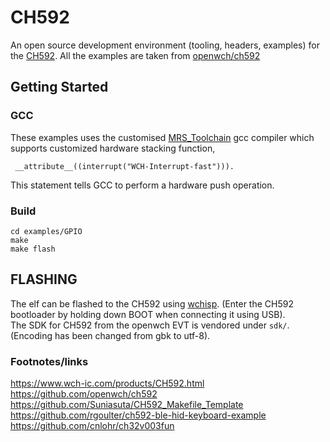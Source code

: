 # CH592

An open source development environment (tooling, headers, examples) for the [CH592](https://www.wch-ic.com/products/CH592.html). All the examples are taken from [openwch/ch592](https://github.com/openwch/ch592)


## Getting Started

### GCC

These examples uses the customised  [MRS_Toolchain](http://www.mounriver.com/download) gcc compiler which supports customized hardware stacking function,

```
 __attribute__((interrupt("WCH-Interrupt-fast"))).
```
This statement tells GCC to perform a hardware push operation.

### Build

```
cd examples/GPIO
make
make flash
```

## FLASHING

The elf can be flashed to the CH592 using [wchisp](https://github.com/ch32-rs/wchisp). (Enter the CH592 bootloader by holding down BOOT when connecting it using USB).\
The SDK for CH592 from the openwch EVT is vendored under ``sdk/``. (Encoding has been changed from gbk to utf-8). 

### Footnotes/links

https://www.wch-ic.com/products/CH592.html
https://github.com/openwch/ch592
https://github.com/Suniasuta/CH592_Makefile_Template
https://github.com/rgoulter/ch592-ble-hid-keyboard-example
https://github.com/cnlohr/ch32v003fun
